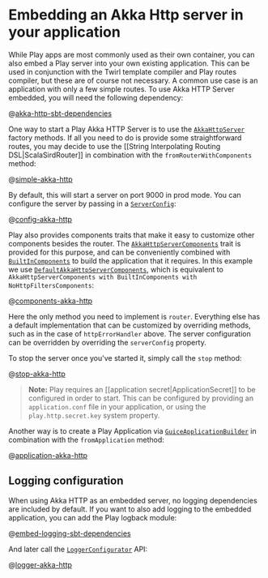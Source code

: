 <!--- Copyright (C) Lightbend Inc. <https://www.lightbend.com> -->
#  Embedding an Akka Http server in your application

While Play apps are most commonly used as their own container, you can also embed a Play server into your own existing application. This can be used in conjunction with the Twirl template compiler and Play routes compiler, but these are of course not necessary. A common use case is an application with only a few simple routes. To use Akka HTTP Server embedded, you will need the following dependency:

@[akka-http-sbt-dependencies](code/embedded.sbt)

One way to start a Play Akka HTTP Server is to use the [`AkkaHttpServer`](api/scala/play/core/server/AkkaHttpServer$.html) factory methods. If all you need to do is provide some straightforward routes, you may decide to use the [[String Interpolating Routing DSL|ScalaSirdRouter]] in combination with the `fromRouterWithComponents` method:

@[simple-akka-http](code/ScalaAkkaEmbeddingPlay.scala)

By default, this will start a server on port 9000 in prod mode.  You can configure the server by passing in a [`ServerConfig`](api/scala/play/core/server/ServerConfig.html):

@[config-akka-http](code/ScalaAkkaEmbeddingPlay.scala)

Play also provides components traits that make it easy to customize other components besides the router. The [`AkkaHttpServerComponents`](api/scala/play/core/server/AkkaHttpServerComponents.html) trait is provided for this purpose, and can be conveniently combined with [`BuiltInComponents`](api/scala/play/api/BuiltInComponents.html) to build the application that it requires. In this example we use [`DefaultAkkaHttpServerComponents`](api/scala/play/core/server/DefaultAkkaHttpServerComponents.html), which is equivalent to `AkkaHttpServerComponents with BuiltInComponents with NoHttpFiltersComponents`:

@[components-akka-http](code/ScalaAkkaEmbeddingPlay.scala)

Here the only method you need to implement is `router`. Everything else has a default implementation that can be customized by overriding methods, such as in the case of `httpErrorHandler` above. The server configuration can be overridden by overriding the `serverConfig` property.

To stop the server once you've started it, simply call the `stop` method:

@[stop-akka-http](code/ScalaAkkaEmbeddingPlay.scala)

> **Note:** Play requires an [[application secret|ApplicationSecret]] to be configured in order to start.  This can be configured by providing an `application.conf` file in your application, or using the `play.http.secret.key` system property.

Another way is to create a Play Application via [`GuiceApplicationBuilder`](api/scala/play/api/inject/guice/GuiceApplicationBuilder.html) in combination with the `fromApplication` method:
 
@[application-akka-http](code/ScalaAkkaEmbeddingPlay.scala)

## Logging configuration

When using Akka HTTP as an embedded server, no logging dependencies are included by default. If you want to also add logging to the embedded application, you can add the Play logback module:

@[embed-logging-sbt-dependencies](code/embedded.sbt)

And later call the [`LoggerConfigurator`](api/scala/play/api/LoggerConfigurator.html) API:

@[logger-akka-http](code/ScalaAkkaEmbeddingPlay.scala)

